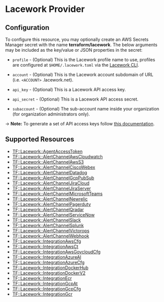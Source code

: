 # Lacework Provider

## Configuration

To configure this resource, you may optionally create an AWS Secrets Manager secret with the name **terraform/lacework**. The below arguments may be included as the key/value or JSON properties in the secret:

* `profile` - (Optional) This is the Lacework profile name to use, profiles are configured
  at `$HOME/.lacework.toml` via the [Lacework CLI](https://github.com/lacework/go-sdk/wiki/CLI-Documentation).

* `account` - (Optional) This is the Lacework account subdomain of URL (i.e. `<ACCOUNT>`
  .lacework.net).

* `api_key` - (Optional) This is a Lacework API access key.

* `api_secret` - (Optional) This is a Lacework API access secret.

* `subaccount` - (Optional) The sub-account name inside your organization (for organization
  administrators only).

-> **Note:** To generate a set of API access keys follow [this documentation](https://support.lacework.com/hc/en-us/articles/360011403853-Generate-API-Access-Keys-and-Tokens).


## Supported Resources

* [TF::Lacework::AgentAccessToken](../resources/lacework/TF-Lacework-AgentAccessToken/docs/README.md)
* [TF::Lacework::AlertChannelAwsCloudwatch](../resources/lacework/TF-Lacework-AlertChannelAwsCloudwatch/docs/README.md)
* [TF::Lacework::AlertChannelAwsS3](../resources/lacework/TF-Lacework-AlertChannelAwsS3/docs/README.md)
* [TF::Lacework::AlertChannelCiscoWebex](../resources/lacework/TF-Lacework-AlertChannelCiscoWebex/docs/README.md)
* [TF::Lacework::AlertChannelDatadog](../resources/lacework/TF-Lacework-AlertChannelDatadog/docs/README.md)
* [TF::Lacework::AlertChannelGcpPubSub](../resources/lacework/TF-Lacework-AlertChannelGcpPubSub/docs/README.md)
* [TF::Lacework::AlertChannelJiraCloud](../resources/lacework/TF-Lacework-AlertChannelJiraCloud/docs/README.md)
* [TF::Lacework::AlertChannelJiraServer](../resources/lacework/TF-Lacework-AlertChannelJiraServer/docs/README.md)
* [TF::Lacework::AlertChannelMicrosoftTeams](../resources/lacework/TF-Lacework-AlertChannelMicrosoftTeams/docs/README.md)
* [TF::Lacework::AlertChannelNewrelic](../resources/lacework/TF-Lacework-AlertChannelNewrelic/docs/README.md)
* [TF::Lacework::AlertChannelPagerduty](../resources/lacework/TF-Lacework-AlertChannelPagerduty/docs/README.md)
* [TF::Lacework::AlertChannelQradar](../resources/lacework/TF-Lacework-AlertChannelQradar/docs/README.md)
* [TF::Lacework::AlertChannelServiceNow](../resources/lacework/TF-Lacework-AlertChannelServiceNow/docs/README.md)
* [TF::Lacework::AlertChannelSlack](../resources/lacework/TF-Lacework-AlertChannelSlack/docs/README.md)
* [TF::Lacework::AlertChannelSplunk](../resources/lacework/TF-Lacework-AlertChannelSplunk/docs/README.md)
* [TF::Lacework::AlertChannelVictorops](../resources/lacework/TF-Lacework-AlertChannelVictorops/docs/README.md)
* [TF::Lacework::AlertChannelWebhook](../resources/lacework/TF-Lacework-AlertChannelWebhook/docs/README.md)
* [TF::Lacework::IntegrationAwsCfg](../resources/lacework/TF-Lacework-IntegrationAwsCfg/docs/README.md)
* [TF::Lacework::IntegrationAwsCt](../resources/lacework/TF-Lacework-IntegrationAwsCt/docs/README.md)
* [TF::Lacework::IntegrationAwsGovcloudCfg](../resources/lacework/TF-Lacework-IntegrationAwsGovcloudCfg/docs/README.md)
* [TF::Lacework::IntegrationAzureAl](../resources/lacework/TF-Lacework-IntegrationAzureAl/docs/README.md)
* [TF::Lacework::IntegrationAzureCfg](../resources/lacework/TF-Lacework-IntegrationAzureCfg/docs/README.md)
* [TF::Lacework::IntegrationDockerHub](../resources/lacework/TF-Lacework-IntegrationDockerHub/docs/README.md)
* [TF::Lacework::IntegrationDockerV2](../resources/lacework/TF-Lacework-IntegrationDockerV2/docs/README.md)
* [TF::Lacework::IntegrationEcr](../resources/lacework/TF-Lacework-IntegrationEcr/docs/README.md)
* [TF::Lacework::IntegrationGcpAt](../resources/lacework/TF-Lacework-IntegrationGcpAt/docs/README.md)
* [TF::Lacework::IntegrationGcpCfg](../resources/lacework/TF-Lacework-IntegrationGcpCfg/docs/README.md)
* [TF::Lacework::IntegrationGcr](../resources/lacework/TF-Lacework-IntegrationGcr/docs/README.md)